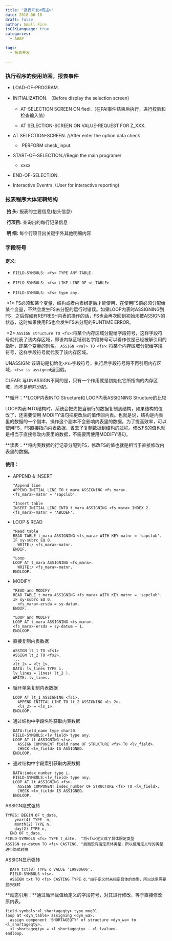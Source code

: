 ```yaml
---
title: "报表开发<概述>"
date: 2018-06-18
draft: false
author: Small Fire
isCJKLanguage: true
categories: 
  - ABAP

tags: 
  - 报表开发

---
```


### 执行程序的使用范围，报表事件

- LOAD-OF-PROGRAM.

- INITIALIZATION.          （Before display the selection screen）

  - AT-SELECTION SCREEN ON fiedl.（在PAI事件结束后执行，进行校验和检查输入值）

  - AT SELECTION-SCREEN ON VALUE-REQUEST FOR Z_XXX.

- AT SELECTION-SCREEN. //After enter the option data check

  - ​	PERFORM check_input.

- START-OF-SELECTION.//Begin the main programer

  - xxxx

- END-OF-SELECTION.

- Interactive Eventrs. (User for interactive reporting)

### 报表程序大体逻辑结构
​	**抬  头:** 报表的主要信息(抬头信息)

​	**行项目:** 查询出的每行记录信息

​	**明  细:** 每个行项目出关键字外其他明细内容

### 字段符号

#### 定义:

- `FIELD-SYMBOLS: <fs> TYPE ANY TABLE.`
- `FIELD-SYMBOLS: <fs> LIKE LINE OF <t_TABLE>`

- `FIELD-SYMBOLS: <fs> type any.`

​    <1> FS必须和某个变量，结构或者内表绑定后才能使用，在使用FS前必须分配给某个变量，不然会发生FS未分配的运行时错误。如果LOOP内表时ASSIGNING到FS，之后假如有REFRESH内表的操作的话，FS也会再次回到初始未被ASSIGN的状态，这时如果使用FS也会发生FS未分配的RUNTIME ERROR。

​	<2> `ASSIGN structure TO <fs>`:将某个内存区域分配给字段符号，这样字段符号就代表了该内存区域，即该内存区域别名字段符号可以看作仅是已经被解引用的指针，即某个变量的别名。
  `ASSIGN <Val> TO <fs>`: 将某个内存区域分配给字段符号，这样字段符号就代表了该内存区域。

UNASSIGN: 该语句是初始化`<FS>`字段符号，执行后字段符号将不再引用内存区域，`<fs> is assigned`返回假。

CLEAR: 与UNASSIGN不同的是，只有一个作用就是初始化它所指向的内存区域，而不是解除分配。

**循环：**LOOP内表INTO Structure和 LOOP内表ASSIGNING Structure的比较

​    LOOP内表INTO结构时，系统会把先把当前行的数据复制到结构，如果结构的值改了，还需要使用
MODIFY语句把更改后的值传回内表。也就是说，结构是内表里的数据的一个副本，操作这个副本不会影响内表里的数据。为了提高效率，可以使用FS，FS直接指向内表数据，省去了复制数据到结构的过程。修改FS的值也就是相当于直接修改内表里的数据，不需要再使用MODIFY语句。

**读表：**将内表数据的行记录分配到FS，修改FS的值也就是相当于直接修改内表里的数据。

#### 使用：

- APPEND & INSERT

  ```JS
  "Append line
  APPEND INITIAL LINE TO t_mara ASSIGNING <fs_mara>.
  <fs_mara>-matnr = 'sapclub'.
  
  "Insert table
  INSERT INITIAL LINE INTO t_mara ASSIGNING <fs_mara> INDEX 2.
  <fs_mara>-matnr = 'ABCDEF'.
  ```

- LOOP & READ

  ```JS
  "Read table
  READ TABLE t_mara ASSIGNING <fs_mara> WITH KEY matnr = 'sapclub'.
  IF sy-subrc EQ 0.
    WRITE:/ <fs_mara>-matnr.
  ENDIF.
  
  "Loop
  LOOP AT t_mara ASSIGNING <fs_mara>.
    WRITE:/ <fs_mara>-matnr.
  ENDLOOP.
  ```

- MODIFY

  ```JS
  "READ and MODIFY
  READ TABLE t_mara ASSIGNING <fs_mara> WITH KEY matnr = 'sapclub'.
  IF sy-subrc EQ 0.
    <fs_mara>-ersda = sy-datum.
  ENDIF.
  
  "LOOP and MODIFY
  LOOP AT t_mara ASSIGNING <fs_mara>.
  <fs_mara>-ersda = sy-datum + 1.
  ENDLOOP.
  ```

- 直接复制内表数据

  ```JS
  ASSIGN lt_1 TO <fs1>
  ASSIGN lt_2 TO <fs2>.
  ...
  <lt_2> = <lt_1>.
  DATA: lv_lines TYPE i.
  lv_lines = lines( lt_2 ).
  WRITE: lv_lines.
  ```

- 循环单条复制内表数据

  ```JS
  LOOP AT lt_1 ASSIGNING <fs1>.
    APPEND INITIAL LINE TO lt_2 ASSIGNING <ls_2>.
    <ls_2> = <ls_1>.
  ENDLOOP.
  ```

- 通过结构中字段名称获取内表数据

  ```JS
  DATA:field_name type char20.
  FIELD-SYMBOLS:<lv_field> type any.
  LOOP AT lt ASSIGNING <fs>.
    ASSIGN COMPONENT field_name OF STRUCTURE <fs> TO <lv_field>.
    CHECK <lv_field> IS ASSIGNED.
  ENDLOOP.
  ```

- 通过结构中字段索引获取内表数据

  ```JS
  DATA:index_number type i.
  FIELD-SYMBOLS:<lv_field> type any.
  LOOP AT lt ASSIGNING <fs>.
    ASSIGN COMPONENT index_number OF STRUCTURE <fs> TO <lv_field>.
    CHECK <lv_field> IS ASSIGNED.
  ENDLOOP.
  ```

ASSIGN隐式强转

```JS
TYPES: BEGIN OF t_date,
    year(4) TYPE  n,
    month(2) TYPE n,
    day(2) TYPE n,
  END OF t_date.
FIELD-SYMBOLS <fs> TYPE t_date.  "将<fs>定义成了具体限定类型
ASSIGN sy-datum TO <fs> CASTING. "后面没有指定具体类型，所以使用定义时的类型进行隐式转换
```

ASSIGN显示强转

```JS
  DATA txt(8) TYPE c VALUE '19980606'.
  FIELD-SYMBOLS <fs>.
  ASSIGN txt TO <fs> CASTING TYPE d."由于定义时未指定具体的类型，所以这里需要显示强转
```

**动态引用：**通过循环赋值给定义的字段符号，对其进行修改，等于直接修改原内表。

```JS
field-symbols:<l_shortageqty> type mng01.
loop at <dyn_table> assigning <dyn_wa>.
  assign component 'SHORTAGEQTY' of structure <dyn_wa> to <l_shortageqty>.
  <l_shortageqty> = <l_shortageqty> - <l_fvalue>.
endloop.
```









